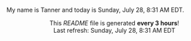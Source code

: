 My name is Tanner and today is Sunday, July 28, 8:31 AM EDT.

<p align="center">This <i>README</i> file is generated <b>every 3 hours</b>!</br>Last refresh: Sunday, July 28, 8:31 AM EDT<br /></p>
